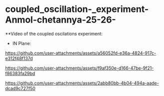 # coupled_oscillation-_experiment-Anmol-chetannya-25-26-
**Video of the coupled oscilations experiment:
  * IN Plane:

https://github.com/user-attachments/assets/a56052fd-e36a-4824-917c-e312f48f137d



https://github.com/user-attachments/assets/f9af350e-d166-47be-9f21-f86383fa29bd



https://github.com/user-attachments/assets/2abb80bb-4b04-494a-aade-dcad9c727f50

